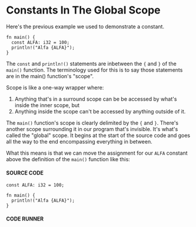 # Constants In The Global Scope

Here's the previous example we used to
demonstrate a constant.

```rust, noplayground
fn main() {
  const ALFA: i32 = 100;
  println!("Alfa {ALFA}");
}
```

The `const` and `println!()` statements are
inbetween the `{` and `}` of the `main()` function.
The terminology used for this is to say
those statements are in the main()
function's "scope".

Scope is like a one-way wrapper where:

1. Anything that's in a surround scope can be
   be accessed by what's inside the inner scope, but
2. Anything inside the scope can't be accessed by
   anything outside of it.

The `main()` function's scope is clearly delimited by
the `{` and `}`. There's another scope surrounding it
in our program that's invisible. It's what's called the
"global" scope. It begins at the start of the source code
and goes all the way to the end encompassing everything
in between.

What this means is that we can move the assignment for our
`ALFA` constant above the definition of the `main()`
function like this:

#### SOURCE CODE

```rust, noplayground, EXAMPLE1
const ALFA: i32 = 100;

fn main() {
  println!("Alfa {ALFA}");
}
```

#### CODE RUNNER

```rust, editable, CODE1

```

